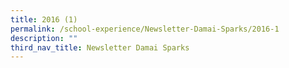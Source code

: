```yaml
---
title: 2016 (1)
permalink: /school-experience/Newsletter-Damai-Sparks/2016-1
description: ""
third_nav_title: Newsletter Damai Sparks
---
```

